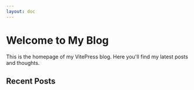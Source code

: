 ```yaml
---
layout: doc
---
```


# Welcome to My Blog

This is the homepage of my VitePress blog. Here you'll find my latest posts and thoughts.

## Recent Posts

<!-- You'll add links to your posts here later -->
